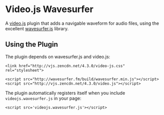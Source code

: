 Video.js Wavesurfer
===================

A [video.js](http://www.videojs.com/) plugin that adds a navigable waveform
for audio files, using the excellent [wavesurfer.js](https://github.com/katspaugh/wavesurfer.js)
library.

Using the Plugin
----------------

The plugin depends on wavesurfer.js and video.js:

    <link href="http://vjs.zencdn.net/4.3.0/video-js.css" rel="stylesheet">
    
    <script src="http://wavesurfer.fm/build/wavesurfer.min.js"></script>
    <script src="http://vjs.zencdn.net/4.3.0/video.js"></script>

The plugin automatically registers itself when you include `videojs.wavesurfer.js`
in your page:

    <script src='videojs.wavesurfer.js'></script>

